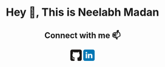 <h1 align='center'>Hey 👋, This is Neelabh Madan</h1>
<p align = 'center'> 
 <a href = https://www.linkedin.com/in/neelabh-madan target='blank'<img src=https://github.com/edent/SuperTinyIcons/blob/master/images/svg/linkedin.svg height='20' weight='20'></a></p>
<!-- <h2 align='center'>About Me🤓</h2> -->
<p align='center'></p><h2 align='center'>Connect with me  📫 </h2>
<p align = 'center'> 
 <a href = https://github.com/neelabh17 target='blank'> <img src=https://github.com/edent/SuperTinyIcons/blob/master/images/svg/github.svg height='30' weight='30'/></a>
<a href = https://www.linkedin.com/in/neelabh-madan target='blank'> <img src=https://github.com/edent/SuperTinyIcons/blob/master/images/svg/linkedin.svg height='30' weight='30'/></a> 

